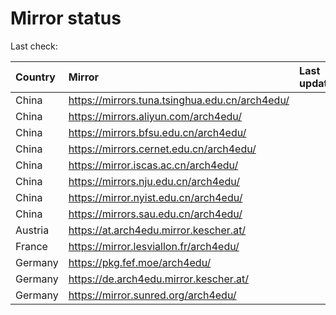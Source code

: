 <script src="./time.js"></script>
# Mirror status
Last check: <script type="text/javascript">localize(1738297528.118394);</script>

|Country|Mirror|Last update|
|:------|:-----|:----------|
|China|https://mirrors.tuna.tsinghua.edu.cn/arch4edu/|<script type="text/javascript">localize(1738262320);</script>|
|China|https://mirrors.aliyun.com/arch4edu/|<script type="text/javascript">localize(1738262320);</script>|
|China|https://mirrors.bfsu.edu.cn/arch4edu/|<script type="text/javascript">localize(1738262320);</script>|
|China|https://mirrors.cernet.edu.cn/arch4edu/|<script type="text/javascript">localize(1738262320);</script>|
|China|https://mirror.iscas.ac.cn/arch4edu/|<script type="text/javascript">localize(1738262320);</script>|
|China|https://mirrors.nju.edu.cn/arch4edu/|<script type="text/javascript">localize(1738219166);</script>|
|China|https://mirror.nyist.edu.cn/arch4edu/|<script type="text/javascript">localize(1738262320);</script>|
|China|https://mirrors.sau.edu.cn/arch4edu/|<script type="text/javascript">localize(1731653531);</script>|
|Austria|https://at.arch4edu.mirror.kescher.at/|<script type="text/javascript">localize(1738262320);</script>|
|France|https://mirror.lesviallon.fr/arch4edu/|<script type="text/javascript">localize(1738262320);</script>|
|Germany|https://pkg.fef.moe/arch4edu/|<script type="text/javascript">localize(1738262320);</script>|
|Germany|https://de.arch4edu.mirror.kescher.at/|<script type="text/javascript">localize(1738262320);</script>|
|Germany|https://mirror.sunred.org/arch4edu/|<script type="text/javascript">localize(1738262320);</script>|

<script src="./tablefilter/tablefilter.js"></script>
<script src="./table.js"></script>
